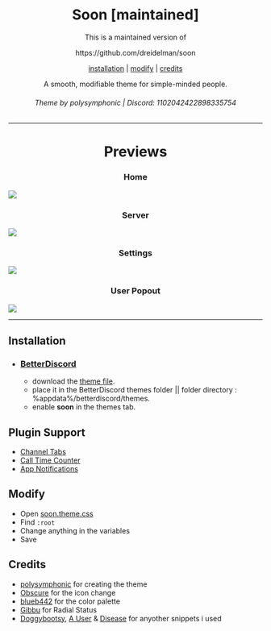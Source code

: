 <h1 align="center">Soon [maintained]</h1>
<p align="center">This is a maintained version of</p>
<p align="center">
https://github.com/dreidelman/soon
</p>
<p align="center">
  <a href="#installation">installation</a> |
  <a href="#modify">modify</a> |
  <a href="#credits">credits</a>
</p>

<p align="center">A smooth, modifiable theme for simple-minded people.</p>
<h6 align="center">Theme by polysymphonic | Discord: 1102042422898335754</h6>

---

<h1 align="center">Previews</h1>
<p align="center">
<h3 align="center">Home</h3>
  <img src="https://i.ibb.co/FHF807T/Discord-ZPZGb-Cf-LNv.png" />
  <h3 align="center">Server</h3>
  <img src="https://i.ibb.co/VLvvBjT/Discord-q-FW9-WT25k-D.png" />
  <h3 align="center">Settings</h3>
  <img src="https://i.ibb.co/n78HZpK/Discord-1-Pt-P6e2v-SW.png" />
  <h3 align="center">User Popout</h3>
  <img src="https://i.ibb.co/1r5mV6R/Untitled.png" />
</p>

---

## Installation

- ### [BetterDiscord](https://betterdiscord.app)

  - download the [theme file](https://github.com/lilytistic/soon/blob/main/soon.theme.css).
  - place it in the BetterDiscord themes folder || folder directory : %appdata%/betterdiscord/themes.
  - enable **soon** in the themes tab.


## Plugin Support

- [Channel Tabs](https://betterdiscord.app/plugin/ChannelTabs)
- [Call Time Counter](https://betterdiscord.app/plugin/CallTimeCounter)
- [App Notifications](https://betterdiscord.app/plugin/AppNotifications)

## Modify

- Open [soon.theme.css](https://github.com/lilytistic/soon/blob/main/Soon.theme.css)
- Find `:root`
- Change anything in the variables
- Save

## Credits

- [polysymphonic](https://github.com/polysymphonic) for creating the theme
- [Obscure](https://github.com/kritishd8) for the icon change
- [blueb442](https://github.com/ihateblueb) for the color palette
- [Gibbu](https://github.com/Gibbu) for Radial Status
- [Doggybootsy](https://github.com/doggybootsy), [A User](https://github.com/abUwUser) & [Disease](https://github.com/maenDisease) for anyother snippets i used
